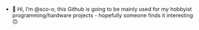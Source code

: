 - 👋 Hi, I’m @sco-o, this Github is going to be mainly used for my hobbyist programming/hardware projects - hopefully someone finds it interesting 🙃

<!---
sco-o/sco-o is a ✨ special ✨ repository because its `README.md` (this file) appears on your GitHub profile.
You can click the Preview link to take a look at your changes.
--->
